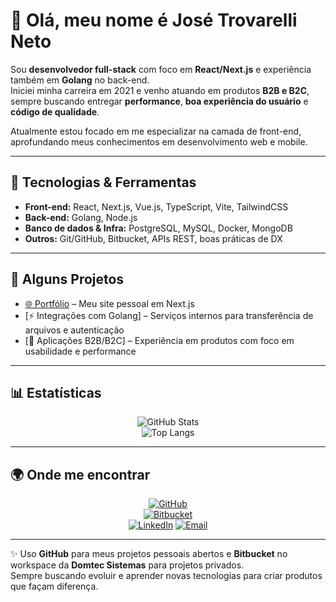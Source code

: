 # 👋 Olá, meu nome é José Trovarelli Neto

Sou **desenvolvedor full-stack** com foco em **React/Next.js** e experiência também em **Golang** no back-end.  
Iniciei minha carreira em 2021 e venho atuando em produtos **B2B e B2C**, sempre buscando entregar **performance**, **boa experiência do usuário** e **código de qualidade**.

Atualmente estou focado em me especializar na camada de front-end, aprofundando meus conhecimentos em desenvolvimento web e mobile.

---

## 🚀 Tecnologias & Ferramentas
- **Front-end:** React, Next.js, Vue.js, TypeScript, Vite, TailwindCSS  
- **Back-end:** Golang, Node.js  
- **Banco de dados & Infra:** PostgreSQL, MySQL, Docker, MongoDB  
- **Outros:** Git/GitHub, Bitbucket, APIs REST, boas práticas de DX  

---

## 📌 Alguns Projetos
- [🌐 Portfólio](https://github.com/Trovarelli/portifolio) – Meu site pessoal em Next.js  
- [⚡ Integrações com Golang] – Serviços internos para transferência de arquivos e autenticação  
- [📱 Aplicações B2B/B2C] – Experiência em produtos com foco em usabilidade e performance  

---

## 📊 Estatísticas

<div align="center">

![GitHub Stats](https://github-readme-stats.vercel.app/api?username=Trovarelli&show_icons=true&theme=radical)  
![Top Langs](https://github-readme-stats.vercel.app/api/top-langs/?username=Trovarelli&layout=compact&theme=radical)

</div>

---

## 🌍 Onde me encontrar

<div align="center">

[![GitHub](https://img.shields.io/badge/GitHub-000?style=for-the-badge&logo=github&logoColor=white)](https://github.com/Trovarelli)  
[![Bitbucket](https://img.shields.io/badge/Bitbucket-0052CC?style=for-the-badge&logo=bitbucket&logoColor=white)](https://bitbucket.org/domtec-sistemas/workspace/overview/)  
[![LinkedIn](https://img.shields.io/badge/LinkedIn-0A66C2?style=for-the-badge&logo=linkedin&logoColor=white)]([https://www.linkedin.com/in/trovarelli](https://www.linkedin.com/in/jos%C3%A9-trovarelli-neto-31b2801b9/))  
[![Email](https://img.shields.io/badge/Email-D14836?style=for-the-badge&logo=gmail&logoColor=white)](mailto:jtneto.dev@gmail.com)

</div>

---

✨ Uso **GitHub** para meus projetos pessoais abertos e **Bitbucket** no workspace da **Domtec Sistemas** para projetos privados.  
Sempre buscando evoluir e aprender novas tecnologias para criar produtos que façam diferença.
